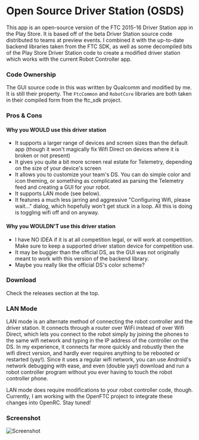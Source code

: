 # Open Source Driver Station (OSDS)

This app is an open-source version of the FTC 2015-16 Driver Station app in the Play Store.  It is based off of the beta Driver Station source code distributed to teams at preview events. I combined it with the up-to-date backend libraries taken from the FTC SDK, as well as some decompiled bits of the Play Store Driver Station code to create a modified driver station which works with the current Robot Controller app.


### Code Ownership
The GUI source code in this was written by Qualcomm and modified by me.  It is still their property.  The `FtcCommon` and `RobotCore` libraries are both taken in their compiled form from the ftc_sdk project.

### Pros & Cons
#### Why you WOULD use this driver station
- It supports a larger range of devices and screen sizes than the default app (though it won't magically fix Wifi Direct on devices where it is broken or not present)
- It gives you quite a bit more screen real estate for Telemetry, depending on the size of your device's screen
- It allows you to customize your team's DS.  You can do simple color and icon theming, or something as complicated as parsing the Telemetry feed and creating a GUI for your robot.
- It supports LAN mode (see below).
- It features a much less jarring and aggressive "Configuring Wifi, please wait..." dialog, which hopefully won't get stuck in a loop.  All this is doing is toggling wifi off and on anyway.

#### Why you WOULDN'T use this driver station
- I have NO IDEA if it is at all competition legal, or will work at competition.  Make sure to keep a supported driver station device for competition use.
- It may be buggier than the official DS, as the GUI was not originally meant to work with this version of the backend library.
- Maybe you really like the official DS's color scheme?

### Download
Check the releases section at the top.

### LAN Mode
LAN mode is an alternate method of connecting the robot controller and the driver station.  It connects through a router over WiFi instead of over Wifi Direct, which lets you connect to the robot simply by joining the phones to the same wifi network and typing in the IP address of the controller on the DS. In my experience, it connects far more quickly and robustly then the wifi direct version, and hardly ever requires anything to be rebooted or restarted (yay!).  Since it uses a regular wifi network, you can use Android's network debugging with ease, and even (double yay!) download and run a robot controller program without you ever having to touch the robot controller phone.
 
LAN mode does require modifications to your robot controller code, though.  Currently, I am working with the OpenFTC project to integrate these changes into OpenRC.  Stay tuned!

### Screenshot
![Screenshot](https://app.box.com/shared/static/55yjju2ataxzut0wqy7k5nmui1pdgknu.png)
